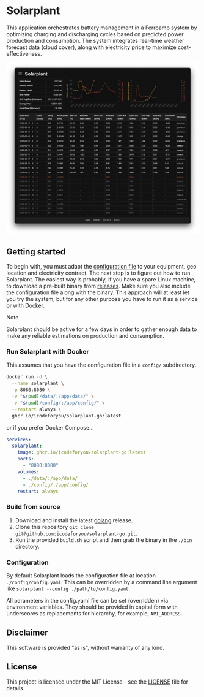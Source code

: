 # Solarplant

This application orchestrates battery management in a Ferroamp system by optimizing charging and discharging cycles based on predicted power production and consumption. The system integrates real-time weather forecast data (cloud cover), along with electricity price to maximize cost-effectiveness.

![main-screen](doc/main-screen.png)

## Getting started

To begin with, you must adapt the [configuration file](config/config.yaml) to your equipment, geo location and electricity contract. The next step is to figure out how to run Solarplant. The easiest way is probably, if you have a spare Linux machine, to download a pre-built binary from [releases](https://github.com/icodeforyou/solarplant-go/releases). Make sure you also include the configuration file along with the binary. This approach will at least let you try the system, but for any other purpose you have to run it as a service or with Docker.

> [!NOTE]  
> Solarplant should be active for a few days in order to gather enough data to make any reliable estimations on production and consumption.

### Run Solarplant with Docker

This assumes that you have the configuration file in a `config/` subdirectory.

```bash
docker run -d \
  --name solarplant \
  -p 8080:8080 \
  -v "$(pwd)/data/:/app/data/" \
  -v "$(pwd)/config/:/app/config/" \
  --restart always \
  ghcr.io/icodeforyou/solarplant-go:latest
```

or if you prefer Docker Compose...

```yaml
services:
  solarplant:
    image: ghcr.io/icodeforyou/solarplant-go:latest
    ports:
      - "8080:8080"
    volumes:
      - ./data/:/app/data/
      - ./config/:/app/config/      
    restart: always
```

### Build from source

1. Download and install the latest [golang](https://go.dev/dl/) release. 
2. Clone this repository `git clone git@github.com:icodeforyou/solarplant-go.git`.
3. Run the provided `build.sh` script and then grab the binary in the `./bin` directory.

### Configuration

By default Solarplant loads the configuration file at location `./config/config.yaml`. This can be overridden by a command line argument like `solarplant --config ./path/to/config.yaml`.

All parameters in the config.yaml file can be set (overridden) via environment variables. They should be provided in capital form with underscores as replacements for hierarchy, for example, `API_ADDRESS`.

## Disclaimer

This software is provided "as is", without warranty of any kind.

## License

This project is licensed under the MIT License - see the [LICENSE](LICENSE.md) file for details.
